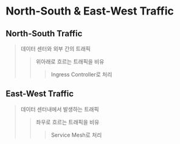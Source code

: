 # North-South & East-West Traffic

## North-South Traffic

> 데이터 센터와 외부 간의 트래픽
>
> > 위아래로 흐르는 트래픽을 비유
> >
> > > Ingress Controller로 처리

## East-West Traffic

> 데이터 센터내에서 발생하는 트래픽
>
> > 좌우로 흐르는 트래픽을 비유
> >
> > > Service Mesh로 처리
